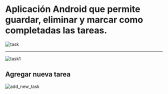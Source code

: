 

<h1>Aplicación Android que permite guardar, eliminar y marcar como completadas las tareas.</h1>



![task](https://github.com/user-attachments/assets/a37b392f-f9dd-4d4e-b16a-b5ba227811e6)


<hr>

![task1](https://github.com/user-attachments/assets/ce43773c-3496-4820-8b13-2a436fdb448d)


<h2>Agregar nueva tarea</h2>

![add_new_task](https://github.com/user-attachments/assets/3a85a199-42c1-4a32-a98d-cb1e79b35642)





